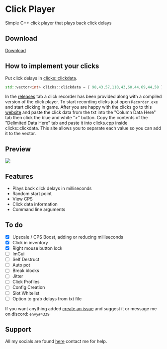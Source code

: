 # Click Player
Simple C++ click player that plays back click delays

## Download
[Download](https://github.com/buxh/Click-Player/releases/download/v2/Click_Recorder_and_Player.zip)

## How to implement your clicks
Put click delays in [clicks::clickdata](https://github.com/buxh/Click-Player/blob/main/clicker/clicks/clicks.cpp#L4).

```c++
std::vector<int> clicks::clickdata = { 98,43,57,110,43,60,44,69,44,58 };
```

In the [releases](https://github.com/buxh/Click-Player/releases) tab a click recorder has been provided along with a compiled version of the click player. To start recording clicks just open `Recorder.exe` and start clicking in game. After you are happy with the clicks go to this [website](https://delim.co/) and paste the click data from the txt into the "Column Data Here" tab then click the blue and white ">" button. Copy the contents of the "Delimited Data Here" tab and paste it into clicks.cpp inside clicks::clickdata. This site allows you to separate each value so you can add it to the vector.

## Preview
<img src="https://i.imgur.com/4lCv6IS.png"/>

## Features
 - Plays back click delays in milliseconds
 - Random start point
 - View CPS
 - Click data information
 - Command line arguments

## To do
 - [x] Upscale / CPS Boost, adding or reducing milliseconds
 - [x] Click in inventory
 - [x] Right mouse button lock
 - [ ] ImGui
 - [ ] Self Destruct
 - [ ] Auto pot
 - [ ] Break blocks
 - [ ] Jitter
 - [ ] Click Profiles
 - [ ] Config Creation
 - [ ] Slot Whitelist
 - [ ] Option to grab delays from txt file

 If you want anything added [create an issue](https://github.com/buxh/Click-Player/issues) and suggest it or message me on discord: `envy#4339`

## Support
All my socials are found [here](https://solo.to/buxh) contact me for help.
